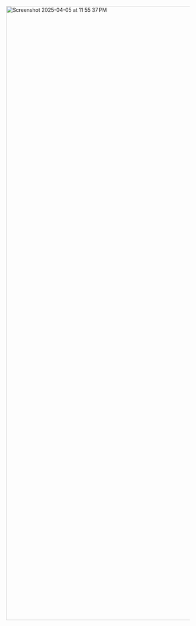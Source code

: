 <img width="1678" alt="Screenshot 2025-04-05 at 11 55 37 PM" src="https://github.com/user-attachments/assets/45a180d5-4622-4d87-8188-51cfca6e1bad" />
